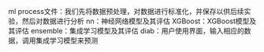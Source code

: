 ml process文件：我们先将数据预处理，对数据进行标准化，并保存以供后续实验，然后对数据进行分析
nn：神经网络模型及其评估
XGBoost：XGBoost模型及其评估
ensemble：集成学习模型及其评估
diab：用户使用界面，输入相应的数据，调用集成学习模型来预测
